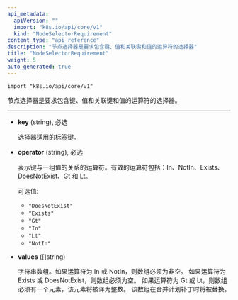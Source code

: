```yaml
---
api_metadata:
  apiVersion: ""
  import: "k8s.io/api/core/v1"
  kind: "NodeSelectorRequirement"
content_type: "api_reference"
description: "节点选择器是要求包含键、值和关联键和值的运算符的选择器"
title: "NodeSelectorRequirement"
weight: 5
auto_generated: true
---
```

<!--
---
api_metadata:
  apiVersion: ""
  import: "k8s.io/api/core/v1"
  kind: "NodeSelectorRequirement"
content_type: "api_reference"
description: "A node selector requirement is a selector that contains values, a key, and an operator that relates the key and values."
title: "NodeSelectorRequirement"
weight: 5
auto_generated: true
---
-->

<!--
The file is auto-generated from the Go source code of the component using a generic
[generator](https://github.com/kubernetes-sigs/reference-docs/). To learn how
to generate the reference documentation, please read
[Contributing to the reference documentation](/docs/contribute/generate-ref-docs/).
To update the reference content, please follow the 
[Contributing upstream](/docs/contribute/generate-ref-docs/contribute-upstream/)
guide. You can file document formatting bugs against the
[reference-docs](https://github.com/kubernetes-sigs/reference-docs/) project.
该文件是使用通用 Go 源码自动生成的组件[生成器](https://github.com/kubernetes-sigs/reference-docs/)。
学习如何生成参考文档，请阅读[贡献参考文档](/docs/contribute/generate-ref-docs/)。
更新参考内容，请按照[贡献上游](/docs/contribute/generate-ref-docs/contribute-upstream/)指南。
你可以针对[参考文档](https://github.com/kubernetes-sigs/reference-docs/)提交文档格式错误。
-->


`import "k8s.io/api/core/v1"`

<!--
A node selector requirement is a selector that contains values, a key, and an operator that relates the key and values.
-->
   节点选择器是要求包含键、值和关联键和值的运算符的选择器。

<hr>

<!--
- **key** (string), required
  
  The label key that the selector applies to.
-->
- **key** (string), 必选

   选择器适用的标签键。

<!--
- **operator** (string), required

  Represents a key's relationship to a set of values. Valid operators are In, NotIn, Exists, DoesNotExist. Gt, and Lt.

   Possible enum values:
   - `"DoesNotExist"`
   - `"Exists"`
   - `"Gt"`
   - `"In"`
   - `"Lt"`
   - `"NotIn"` 
-->
- **operator** (string), 必选

  表示键与一组值的关系的运算符。有效的运算符包括：In、NotIn、Exists、DoesNotExist、Gt 和 Lt。

  可选值:
   - `"DoesNotExist"`
   - `"Exists"`
   - `"Gt"`
   - `"In"`
   - `"Lt"`
   - `"NotIn"`

<!--
- **values** ([]string)

  An array of string values. If the operator is In or NotIn, the values array must be non-empty. If the operator is Exists or DoesNotExist, the values array must be empty. If the operator is Gt or Lt, the values array must have a single element, which will be interpreted as an integer. This array is replaced during a strategic merge patch.
-->
- **values** ([]string)

   字符串数组。如果运算符为 In 或 NotIn，则数组必须为非空。
   如果运算符为 Exists 或 DoesNotExist，则数组必须为空。
   如果运算符为 Gt 或 Lt，则数组必须有一个元素，该元素将被译为整数。
   该数组在合并计划补丁时将被替换。


